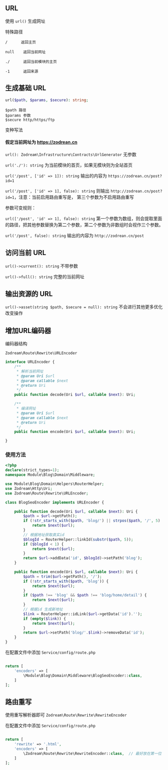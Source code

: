## URL

使用 `url()` 生成网址

特殊路径

    /      返回主页

    null    返回当前网址

    ./      返回当前模块的主页

    -1      返回来源

## 生成基础 URL

```php
url($path, $params, $secure): string;
```

    $path 路径
    $params 参数
    $secure http/https/ftp

变种写法

#### 假定当前网址为 https://zodrean.cn

`url(): Zodream\Infrastructure\Contracts\UrlGenerator` 无参数

`url('./'): string` 为当前模块的首页，如果无模块则为全站首页

`url('/post', ['id' => 1]): string`  输出的内容为 `https://zodrean.cn/post?id=1`

`url('/post', ['id' => 1], false): string`  则输出 `http://zodrean.cn/post?id=1`，注意：当前启用路由重写是，  第三个参数为不启用路由重写

参数可变规则：

`url(['/post', 'id' => 1], false): string` 第一个参数为数组，则会提取里面的路径，把其他参数替换为第二个参数，第二个参数为非数组时会视作三个参数。

`url('/post', false): string` 输出的内容为 `http://zodrean.cn/post`


## 访问当前 URL

`url()->current(): string` 不带参数

`url()->full(): string` 完整的当前网址

## 输出资源的 URL

`url()->asset(string $path, $secure = null): string` 不会进行其他更多优化改变操作

## 增加URL编码器

编码器结构

`Zodream\Route\Rewrite\URLEncoder`
```php
interface URLEncoder {
    /**
     * 解析当前网址
     * @param Uri $url
     * @param callable $next
     * @return Uri
     */
    public function decode(Uri $url, callable $next): Uri;

    /**
     * 编译网址
     * @param Uri $url
     * @param callable $next
     * @return Uri
     */
    public function encode(Uri $url, callable $next): Uri;

}
```

### 使用方法

```php
<?php
declare(strict_types=1);
namespace Module\Blog\Domain\Middleware;

use Module\Blog\Domain\Helpers\RouterHelper;
use Zodream\Http\Uri;
use Zodream\Route\Rewrite\URLEncoder;

class BlogSeoEncoder implements URLEncoder {

    public function decode(Uri $url, callable $next): Uri {
        $path = $url->getPath();
        if (!str_starts_with($path, 'blog/') || strpos($path, '/', 5) !== false) {
            return $next($url);
        }
        // 根据地址获取真实id
        $blogId = RouterHelper::linkId(substr($path, 5));
        if ($blogId < 1) {
            return $next($url);
        }
        return $url->addData('id', $blogId)->setPath('blog');
    }

    public function encode(Uri $url, callable $next): Uri {
        $path = trim($url->getPath(), '/');
        if (!str_starts_with($path, 'blog')) {
            return $next($url);
        }
        if ($path !== 'blog' && $path !== 'blog/home/detail') {
            return $next($url);
        }
        // 根据id 生成新地址
        $link = RouterHelper::idLink($url->getData('id').'');
        if (empty($link)) {
            return $next($url);
        }
        return $url->setPath('blog/'.$link)->removeData('id');
    }
}
```

在配置文件中添加 `Service/config/route.php`

```php

return [
    'encoders' => [
        \Module\Blog\Domain\Middleware\BlogSeoEncoder::class,
    ]
];
```

## 路由重写

使用重写解析器即可 `Zodream\Route\Rewrite\RewriteEncoder` 

在配置文件中添加 `Service/config/route.php`

```php

return [
    'rewrite' => '.html',
    'encoders' => [
        \Zodream\Route\Rewrite\RewriteEncoder::class,  // 最好放在第一位
    ]
];
```